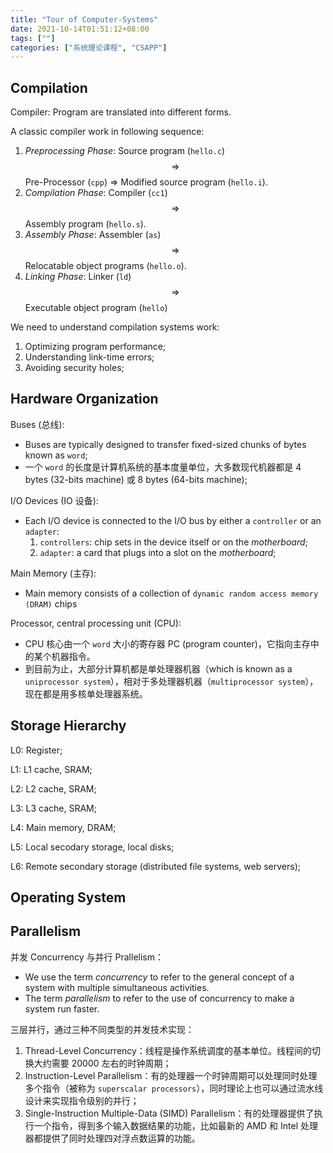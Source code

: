 ```yaml
---
title: "Tour of Computer-Systems"
date: 2021-10-14T01:51:12+08:00
tags: [""]
categories: ["系统理论课程", "CSAPP"]
---
```



## Compilation

Compiler: Program are translated into different forms.

A classic compiler work in following sequence:

1. *Preprocessing Phase*: Source program (`hello.c`) $$\Rightarrow$$ Pre-Processor (`cpp`) $\Rightarrow$ Modified source program (`hello.i`).
2. *Compilation Phase*: Compiler (`cc1`) $$\Rightarrow$$ Assembly program (`hello.s`).
3. *Assembly Phase*:  Assembler (`as`) $$\Rightarrow$$ Relocatable object programs (`hello.o`).
4. *Linking Phase*: Linker (`ld`) $$\Rightarrow$$ Executable object program (`hello`)

We need to understand compilation systems work:

1. Optimizing program performance;
2. Understanding link-time errors;
3. Avoiding security holes;

## Hardware Organization

Buses (总线):

- Buses are typically designed to transfer fixed-sized chunks of bytes known as `word`;
- 一个 `word` 的长度是计算机系统的基本度量单位，大多数现代机器都是 4 bytes (32-bits machine) 或 8 bytes (64-bits machine);

I/O Devices (IO 设备):

- Each I/O device is connected to the I/O bus by either a `controller` or an `adapter`:
  1. `controllers`: chip sets in the device itself or on the *motherboard*;
  2. `adapter`: a card that plugs into a slot on the *motherboard*;

Main Memory (主存):

- Main memory consists of a collection of `dynamic random access memory (DRAM)` chips

Processor, central processing unit (CPU):

- CPU 核心由一个 `word` 大小的寄存器 PC (program counter)，它指向主存中的某个机器指令。
- 到目前为止，大部分计算机都是单处理器机器（which is known as a `uniprocessor system`），相对于多处理器机器（`multiprocessor system`），现在都是用多核单处理器系统。

## Storage Hierarchy

L0: Register;

L1: L1 cache, SRAM;

L2: L2 cache, SRAM;

L3: L3 cache, SRAM;

L4: Main memory, DRAM;

L5: Local secodary storage, local disks;

L6: Remote secondary storage (distributed file systems, web servers);

## Operating System

## Parallelism

并发 Concurrency 与并行 Prallelism：

- We use the term *concurrency* to refer to the general concept of a system with multiple simultaneous activities.
- The term *parallelism* to refer to the use of concurrency to make a system run faster.

三层并行，通过三种不同类型的并发技术实现：

1. Thread-Level Concurrency：线程是操作系统调度的基本单位。线程间的切换大约需要 20000 左右的时钟周期；
2. Instruction-Level Parallelism：有的处理器一个时钟周期可以处理同时处理多个指令（被称为 `superscalar processors`），同时理论上也可以通过流水线设计来实现指令级别的并行；
3. Single-Instruction Multiple-Data (SIMD) Parallelism：有的处理器提供了执行一个指令，得到多个输入数据结果的功能，比如最新的 AMD 和 Intel 处理器都提供了同时处理四对浮点数运算的功能。


